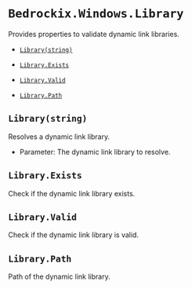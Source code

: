 # `Bedrockix.Windows.Library`

Provides properties to validate dynamic link libraries.

- [`Library(string)`](#librarystring)

- [`Library.Exists`](#libraryexists)

- [`Library.Valid`](#libraryvalid)

- [`Library.Path`](#librarypath)

## `Library(string)`

Resolves a dynamic link library.

- Parameter: The dynamic link library to resolve.

## `Library.Exists`

Check if the dynamic link library exists.

## `Library.Valid`

Check if the dynamic link library is valid.

## `Library.Path`

Path of the dynamic link library.